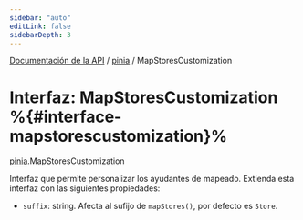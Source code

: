 ```yaml
---
sidebar: "auto"
editLink: false
sidebarDepth: 3
---
```


[Documentación de la API](../index.md) / [pinia](../modules/pinia.md) / MapStoresCustomization

# Interfaz: MapStoresCustomization %{#interface-mapstorescustomization}%

[pinia](../modules/pinia.md).MapStoresCustomization

Interfaz que permite personalizar los ayudantes de mapeado. Extienda esta interfaz con las 
siguientes propiedades:

- `suffix`: string. Afecta al sufijo de `mapStores()`, por defecto es `Store`.
